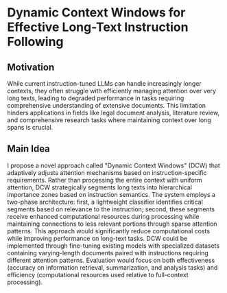 # Dynamic Context Windows for Effective Long-Text Instruction Following

## Motivation
While current instruction-tuned LLMs can handle increasingly longer contexts, they often struggle with efficiently managing attention over very long texts, leading to degraded performance in tasks requiring comprehensive understanding of extensive documents. This limitation hinders applications in fields like legal document analysis, literature review, and comprehensive research tasks where maintaining context over long spans is crucial.

## Main Idea
I propose a novel approach called "Dynamic Context Windows" (DCW) that adaptively adjusts attention mechanisms based on instruction-specific requirements. Rather than processing the entire context with uniform attention, DCW strategically segments long texts into hierarchical importance zones based on instruction semantics. The system employs a two-phase architecture: first, a lightweight classifier identifies critical segments based on relevance to the instruction; second, these segments receive enhanced computational resources during processing while maintaining connections to less relevant portions through sparse attention patterns. This approach would significantly reduce computational costs while improving performance on long-text tasks. DCW could be implemented through fine-tuning existing models with specialized datasets containing varying-length documents paired with instructions requiring different attention patterns. Evaluation would focus on both effectiveness (accuracy on information retrieval, summarization, and analysis tasks) and efficiency (computational resources used relative to full-context processing).